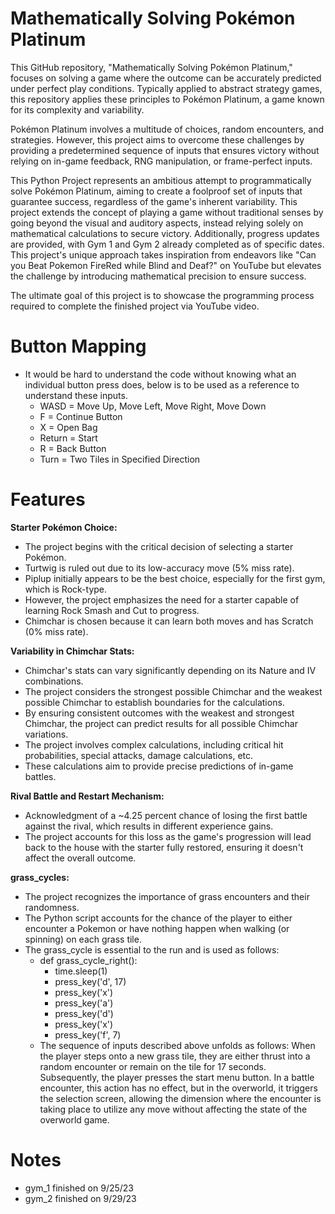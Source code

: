 # Mathematically Solving Pokémon Platinum
This GitHub repository, "Mathematically Solving Pokémon Platinum," focuses on solving a game where the outcome can be accurately predicted under perfect play conditions. Typically applied to abstract strategy games, this repository applies these principles to Pokémon Platinum, a game known for its complexity and variability.

Pokémon Platinum involves a multitude of choices, random encounters, and strategies. However, this project aims to overcome these challenges by providing a predetermined sequence of inputs that ensures victory without relying on in-game feedback, RNG manipulation, or frame-perfect inputs.

This Python Project represents an ambitious attempt to programmatically solve Pokémon Platinum, aiming to create a foolproof set of inputs that guarantee success, regardless of the game's inherent variability. This project extends the concept of playing a game without traditional senses by going beyond the visual and auditory aspects, instead relying solely on mathematical calculations to secure victory. Additionally, progress updates are provided, with Gym 1 and Gym 2 already completed as of specific dates. This project's unique approach takes inspiration from endeavors like "Can you Beat Pokemon FireRed while Blind and Deaf?" on YouTube but elevates the challenge by introducing mathematical precision to ensure success.

The ultimate goal of this project is to showcase the programming process required to complete the finished project via YouTube video.
# Button Mapping
- It would be hard to understand the code without knowing what an individual button press does, below is to be used as a reference to understand these inputs.
  - WASD = Move Up, Move Left, Move Right, Move Down
  - F = Continue Button
  - X = Open Bag
  - Return = Start
  - R = Back Button
  - Turn = Two Tiles in Specified Direction

# Features
**Starter Pokémon Choice:**
- The project begins with the critical decision of selecting a starter Pokémon.
- Turtwig is ruled out due to its low-accuracy move (5% miss rate).
- Piplup initially appears to be the best choice, especially for the first gym, which is Rock-type.
- However, the project emphasizes the need for a starter capable of learning Rock Smash and Cut to progress.
- Chimchar is chosen because it can learn both moves and has Scratch (0% miss rate).

**Variability in Chimchar Stats:**
- Chimchar's stats can vary significantly depending on its Nature and IV combinations.
- The project considers the strongest possible Chimchar and the weakest possible Chimchar to establish boundaries for the calculations.
- By ensuring consistent outcomes with the weakest and strongest Chimchar, the project can predict results for all possible Chimchar variations.
- The project involves complex calculations, including critical hit probabilities, special attacks, damage calculations, etc.
- These calculations aim to provide precise predictions of in-game battles.

**Rival Battle and Restart Mechanism:**
- Acknowledgment of a ~4.25 percent chance of losing the first battle against the rival, which results in different experience gains.
- The project accounts for this loss as the game's progression will lead back to the house with the starter fully restored, ensuring it doesn't affect the overall outcome.

**grass_cycles:**
- The project recognizes the importance of grass encounters and their randomness.
- The Python script accounts for the chance of the player to either encounter a Pokemon or have nothing happen when walking (or spinning) on each grass tile.  
- The grass_cycle is essential to the run and is used as follows:
  - def grass_cycle_right():
    - time.sleep(1)
    - press_key('d', 17)
    - press_key('x')
    - press_key('a')
    - press_key('d')
    - press_key('x')
    - press_key('f', 7)
  - The sequence of inputs described above unfolds as follows: When the player steps onto a new grass tile, they are either thrust into a random encounter or remain on the tile for 17 seconds. Subsequently, the player presses the start menu button. In a battle encounter, this action has no effect, but in the overworld, it triggers the selection screen, allowing the dimension where the encounter is taking place to utilize any move without affecting the state of the overworld game.


# Notes
- gym_1 finished on 9/25/23
- gym_2 finished on 9/29/23


